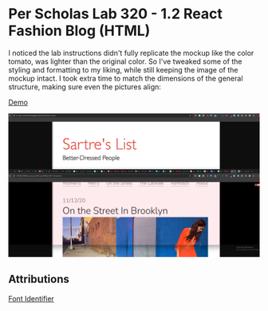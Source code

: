 # Per Scholas Lab 320 - 1.2 React Fashion Blog (HTML)

I noticed the lab instructions didn't fully replicate the mockup like the color tomato, was lighter than the original color. So I've tweaked some of the styling and formatting to my liking, while still keeping the image of the mockup intact. I took extra time to match the dimensions of the general structure, making sure even the pictures align:

[Demo](https://jordles.github.io/Per-Scholas-Lab-308A.1.2/)

![](https://raw.githubusercontent.com/jordles/Per-Scholas-Lab-308A.1.2/refs/heads/main/images/comparison.png)


## Attributions
[Font Identifier](https://www.fontsquirrel.com/matcherator)
